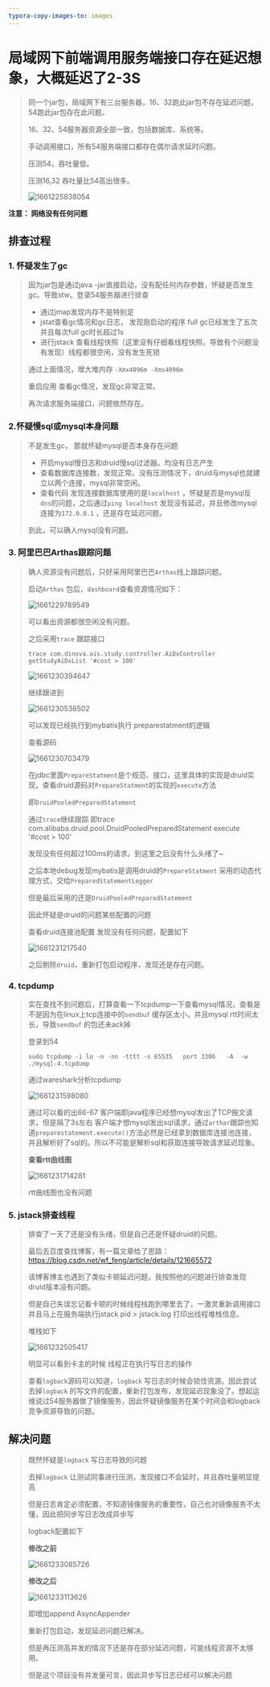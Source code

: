 ```yaml
---
typora-copy-images-to: images
---
```


# 局域网下前端调用服务端接口存在延迟想象，大概延迟了2-3S

> 同一个jar包，局域网下有三台服务器，16、32跑此jar包不存在延迟问题，54跑此jar包存在此问题。
>
> 16、32、54服务器资源全部一致，包括数据库、系统等。
>
> 手动调用接口，所有54服务端接口都存在偶尔请求延时问题。
>
> 压测54，吞吐量低。
>
> 压测16,32 吞吐量比54高出很多。
>
> ![1661225838054](images/1661225838054.png)





**注意： 网络没有任何问题**



## 排查过程

### 1. 怀疑发生了gc

>  因为jar包是通过java -jar直接启动，没有配任何内存参数，怀疑是否发生gc。导致stw。登录54服务器进行排查
>
> - 通过jmap发现内存不是特别足
> - jstat查看gc情况和gc日志， 发现刚启动的程序 full gc已经发生了五次 并且每次full gc时长超过1s
> - 进行jstack 查看线程快照（这里没有仔细看线程快照，导致有个问题没有发现）线程都很空闲，没有发生死锁
>
> 通过上面情况，增大堆内存 ``-Xmx4096m -Xms4096m``
>
> 重启应用 查看gc情况，发现gc非常正常。
>
> 再次请求服务端接口，问题依然存在。



### 2.怀疑慢sql或mysql本身问题

> 不是发生gc， 那就怀疑mysql是否本身存在问题
>
> - 开启mysql慢日志和druid慢sql过滤器。均没有日志产生
> - 查看数据库连接数，发现正常。没有压测情况下，druid与mysql也就建立以两个连接，mysql非常空闲。
> - 查看代码 发现连接数据库使用的是`localhost` ，怀疑是否是mysql反`dns`的问题，之后通过`ping localhost` 发现没有延迟，并且修改mysql连接为`172.0.0.1` ，还是存在延迟问题。
>
> 到此，可以确人mysql没有问题。



### 3. 阿里巴巴Arthas跟踪问题

> 确人资源没有问题后，只好采用阿里巴巴`Arthas`线上跟踪问题。
>
> 启动`Arthas` 包后，`dashboard`查看资源情况如下：
>
> ![1661229789549](images/1661229789549.png)
>
> 可以看出资源都很空闲没有问题。
>
> 之后采用`trace` 跟踪接口
>
> ```shell
> trace com.dinova.ais.study.controller.AiDxController getStudyAiDxList '#cost > 100'
> ```
>
> ![1661230394647](images/1661230394647.png)
>
> 继续跟进到
>
> ![1661230536502](images/1661230536502.png)
>
> 可以发现已经执行到mybatis执行 preparestatment的逻辑
>
> 查看源码
>
> ![1661230703479](images/1661230703479.png)
>
> 在jdbc里面`PrepareStatment`是个规范、接口，这里具体的实现是druid实现，查看druid源码对`PrepareStatment`的实现的`execute`方法
>
> 即`DruidPooledPreparedStatement`
>
> 通过`trace`继续跟踪 即trace  com.alibaba.druid.pool.DruidPooledPreparedStatement execute  '#cost > 100' 
>
> 发现没有任何超过100ms的请求。到这里之后没有什么头绪了~
>
> 之后本地debug发现mybatis是调用druid的`PrepareStatment` 采用的动态代理方式，交给`PreparedStatementLogger`
>
> 但是最后采用的还是`DruidPooledPreparedStatement`
>
> 因此怀疑是druid的问题某些配置的问题
>
> 查看druid连接池配置 发现没有任何问题，配置如下
>
> ![1661231217540](images/1661231217540.png)
>
> 
>
> 之后剔除`druid`，重新打包启动程序，发现还是存在问题。



### 4. tcpdump

> 实在查找不到问题后，打算查看一下tcpdump一下查看mysql情况，查看是不是因为在linux上tcp连接中的`sendbuf` 缓存区太小，并且mysql rtt时间太长，导致`sendbuf` 的包还未ack掉
>
> 登录到54
>
> ```shell
> sudo tcpdump -i lo -n -nn -tttt -s 65535   port 3306   -A  -w  ./mysql-4.tcpdump
> ```
>
> 通过wareshark分析tcpdump
>
> ![1661231598080](images/1661231598080.png)
>
> 通过可以看的出66-67 客户端即java程序已经想mysql发出了TCP报文请求，但是隔了3s左右 客户端才想mysql发出sql请求，通过`arthar`跟踪也知道`preparestatement.execute()`方法必然是已经拿到数据库连接池连接，并且解析好了sql的。所以不可能是解析sql和获取连接导致请求延迟现象。
>
> 
>
> **查看rtt曲线图**
>
> ![1661231714281](images/1661231714281.png)
>
> rtt曲线图也没有问题



### 5. jstack排查线程

> 排查了一天了还是没有头绪，但是自己还是怀疑druid的问题。
>
> 最后去百度查找博客，有一篇文章给了思路： https://blog.csdn.net/wf_feng/article/details/121665572
>
> 该博客博主也遇到了类似卡顿延迟问题，我按照他的问题进行排查发现druid版本没有问题。
>
> 但是自己失误忘记看卡顿的时候线程栈跑到哪里去了，一激灵重新调用接口并且马上在服务端执行jstack pid > jstack.log 打印出线程堆栈信息。
>
> 堆栈如下
>
> ![1661232505417](images/1661232505417.png)
>
> 明显可以看到卡主的时候 线程正在执行写日志的操作
>
> 查看`logback`源码可以知道，`logback` 写日志的时候会锁住资源。因此尝试去掉`logback` 的写文件的配置，重新打包发布，发现延迟现象没了。想起运维说过54服务器做了镜像服务，因此怀疑镜像服务在某个时间会和logback竞争资源导致的问题。



## 解决问题

> 既然怀疑是`logback` 写日志导致的问题
>
> 去掉`logback` 让测试同事进行压测，发现接口不会延时，并且吞吐量明显提高
>
> 但是日志肯定必须配置，不知道镜像服务的重要性，自己也对镜像服务不太懂，因此把同步写日志改成异步写
>
> logback配置如下
>
> **修改之前**
>
> ![1661233085726](images/1661233085726.png)
>
> **修改之后**
>
> ![1661233113626](images/1661233113626.png)
>
> 即增加append AsyncAppender
>
> 重新打包启动，发现延迟问题已解决。
>
> 但是再压测高并发的情况下还是存在部分延迟问题，可能线程资源不太够用。
>
> 但是这个项目没有并发量可言，因此异步写日志已经可以解决问题